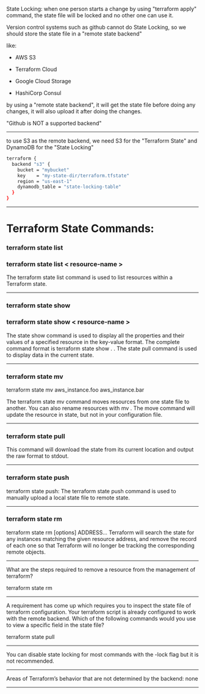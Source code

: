 



State Locking: when one person starts a change by using "terraform apply" command, the state file will be locked and no other one can use it.



Version control systems such as github cannot do State Locking, so we should store the state file in a "remote state backend"


like:

- AWS S3

- Terraform Cloud

- Google Cloud Storage

- HashiCorp Consul


by using a "remote state backend", it will get the state file before doing any changes, it will also upload it after doing the changes.


"Github is NOT a supported backend"

__________________________________________________________________________________________



to use S3 as the remote backend, we need S3 for the "Terraform State" and DynamoDB for the "State Locking"


```bash
terraform {
  backend "s3" {
    bucket = "mybucket"
    key    = "my-state-dir/terraform.tfstate"
    region = "us-east-1"
    dynamodb_table = "state-locking-table"
  }
}
```




__________________________________________________________________________________________

# Terraform State Commands:



### terraform state list

### terraform state list < resource-name >

The terraform state list command is used to list resources within a Terraform state.




__________________________________________________________________________________________


### terraform state show

### terraform state show < resource-name > 




The state show command is used to display all the properties and their values of a specified resource in the key-value format. The complete command format is terraform state show <Resource type>. <Resource name> . The state pull command is used to display data in the current state.



__________________________________________________________________________________________


### terraform state mv

terraform state mv aws_instance.foo aws_instance.bar

The terraform state mv command moves resources from one state file to another. You can also rename resources with mv . The move command will update the resource in state, but not in your configuration file.



__________________________________________________________________________________________


### terraform state pull

This command will download the state from its current location and output the raw format to stdout. 

__________________________________________________________________________________________



### terraform state push

terraform state push: The terraform state push command is used to manually upload a local state file to remote state.



__________________________________________________________________________________________


### terraform state rm
 


terraform state rm [options] ADDRESS... Terraform will search the state for any instances matching the given resource address, and remove the record of each one so that Terraform will no longer be tracking the corresponding remote objects.



__________________________________________________________________________________________



What are the steps required to remove a resource from the management of terraform?

terraform state rm




__________________________________________________________________________________________


A requirement has come up which requires you to inspect the state file of terraform configuration. Your terraform script is already configured to work with the remote backend. Which of the following commands would you use to view a specific field in the state file?


terraform state pull



__________________________________________________________________________________________



You can disable state locking for most commands with the -lock flag but it is not recommended.






__________________________________________________________________________________________




Areas of Terraform’s behavior that are not determined by the backend: none







__________________________________________________________________________________________




